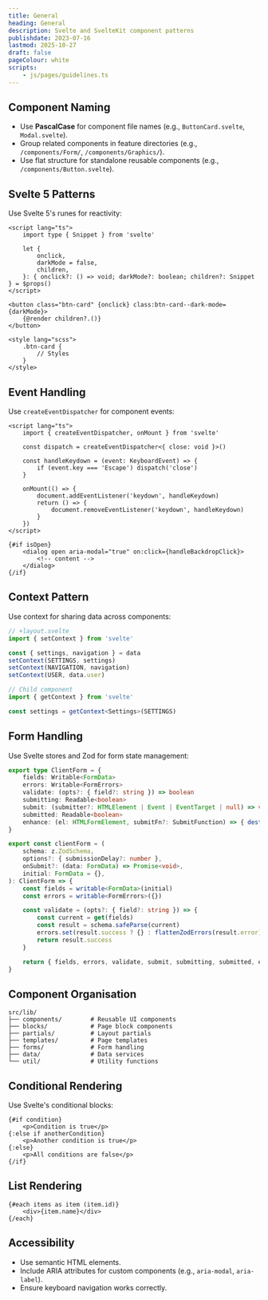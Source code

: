 ```yaml
---
title: General
heading: General
description: Svelte and SvelteKit component patterns
publishdate: 2023-07-16
lastmod: 2025-10-27
draft: false
pageColour: white
scripts:
    - js/pages/guidelines.ts
---
```


## Component Naming

- Use **PascalCase** for component file names (e.g., `ButtonCard.svelte`, `Modal.svelte`).
- Group related components in feature directories (e.g., `/components/Form/`, `/components/Graphics/`).
- Use flat structure for standalone reusable components (e.g., `/components/Button.svelte`).

## Svelte 5 Patterns

Use Svelte 5's runes for reactivity:

```svelte
<script lang="ts">
	import type { Snippet } from 'svelte'

	let {
		onclick,
		darkMode = false,
		children,
	}: { onclick?: () => void; darkMode?: boolean; children?: Snippet } = $props()
</script>

<button class="btn-card" {onclick} class:btn-card--dark-mode={darkMode}>
	{@render children?.()}
</button>

<style lang="scss">
	.btn-card {
		// Styles
	}
</style>
```

## Event Handling

Use `createEventDispatcher` for component events:

```svelte
<script lang="ts">
	import { createEventDispatcher, onMount } from 'svelte'

	const dispatch = createEventDispatcher<{ close: void }>()

	const handleKeydown = (event: KeyboardEvent) => {
		if (event.key === 'Escape') dispatch('close')
	}

	onMount(() => {
		document.addEventListener('keydown', handleKeydown)
		return () => {
			document.removeEventListener('keydown', handleKeydown)
		}
	})
</script>

{#if isOpen}
	<dialog open aria-modal="true" on:click={handleBackdropClick}>
		<!-- content -->
	</dialog>
{/if}
```

## Context Pattern

Use context for sharing data across components:

```typescript
// +layout.svelte
import { setContext } from 'svelte'

const { settings, navigation } = data
setContext(SETTINGS, settings)
setContext(NAVIGATION, navigation)
setContext(USER, data.user)
```

```typescript
// Child component
import { getContext } from 'svelte'

const settings = getContext<Settings>(SETTINGS)
```

## Form Handling

Use Svelte stores and Zod for form state management:

```typescript
export type ClientForm = {
	fields: Writable<FormData>
	errors: Writable<FormErrors>
	validate: (opts?: { field?: string }) => boolean
	submitting: Readable<boolean>
	submit: (submitter?: HTMLElement | Event | EventTarget | null) => void
	submitted: Readable<boolean>
	enhance: (el: HTMLFormElement, submitFn?: SubmitFunction) => { destroy(): void }
}

export const clientForm = (
	schema: z.ZodSchema,
	options?: { submissionDelay?: number },
	onSubmit?: (data: FormData) => Promise<void>,
	initial: FormData = {},
): ClientForm => {
	const fields = writable<FormData>(initial)
	const errors = writable<FormErrors>({})

	const validate = (opts?: { field?: string }) => {
		const current = get(fields)
		const result = schema.safeParse(current)
		errors.set(result.success ? {} : flattenZodErrors(result.error))
		return result.success
	}

	return { fields, errors, validate, submit, submitting, submitted, enhance }
}
```

## Component Organisation

```
src/lib/
├── components/        # Reusable UI components
├── blocks/            # Page block components
├── partials/          # Layout partials
├── templates/         # Page templates
├── forms/             # Form handling
├── data/              # Data services
└── util/              # Utility functions
```

## Conditional Rendering

Use Svelte's conditional blocks:

```svelte
{#if condition}
	<p>Condition is true</p>
{:else if anotherCondition}
	<p>Another condition is true</p>
{:else}
	<p>All conditions are false</p>
{/if}
```

## List Rendering

```svelte
{#each items as item (item.id)}
	<div>{item.name}</div>
{/each}
```

## Accessibility

- Use semantic HTML elements.
- Include ARIA attributes for custom components (e.g., `aria-modal`, `aria-label`).
- Ensure keyboard navigation works correctly.
